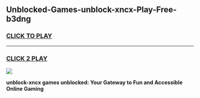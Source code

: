 
## Unblocked-Games-unblock-xncx-Play-Free-b3dng
<h3>
<a href="https://premium76.site?title=unblock-xncx&ref=19M">CLICK TO PLAY</a></h3>
<hr>

<h3>
<a href="https://premium76.site?title=unblock-xncx&ref=19M">CLICK 2 PLAY</a>
  
</h3>

<a href="https://premium76.site?title=unblock-xncx&ref=19M"><img src="https://clearcache.store/games.png"></a>


**unblock-xncx games unblocked: Your Gateway to Fun and Accessible Online Gaming**
